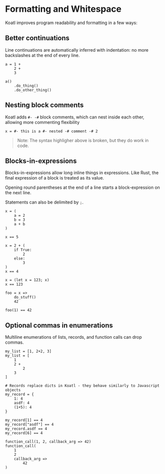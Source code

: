 # Formatting and Whitespace

Koatl improves program readability and formatting in a few ways:

## Better continuations

Line continuations are automatically inferred with indentation: no more backslashes at the end of every line.

```koatl
a = 1 +
    2 +
    3

a()
    .do_thing()
    .do_other_thing()
```

## Nesting block comments

Koatl adds `#- -#` block comments, which can nest inside each other, allowing more commenting flexibility

```koatl
x = #- this is a #- nested -# comment -# 2
```

> Note: The syntax highligher above is broken, but they do work in code.

## Blocks-in-expressions

Blocks-in-expressions allow long inline things in expressions.
Like Rust, the final expression of a block is treated as its value.

Opening round parentheses at the end of a line starts a block-expression on the next line.

Statements can also be delimited by `;`.

```koatl
x = (
    a = 2
    b = 3
    a + b
)

x == 5
```

```koatl
x = 2 + (
    if True:
        2
    else:
        3
)
x == 4
```

```koatl
x = (let x = 123; x)
x == 123
```

```koatl
foo = x =>
    do_stuff()
    42

foo(1) == 42
```

## Optional commas in enumerations

Multiline enumerations of lists, records, and function calls can drop commas.

```koatl
my_list = [1, 2+2, 3]
my_list = [
    1
    2 +
        2
    3
]

# Records replace dicts in Koatl - they behave similarly to Javascript objects
my_record = {
    1: 4
    asdf: 4
    (1+5): 4
}

my_record[1] == 4
my_record["asdf"] == 4
my_record.asdf == 4
my_record[6] == 4

function_call(1, 2, callback_arg => 42)
function_call(
    1
    2
    callback_arg =>
        42
)
```
